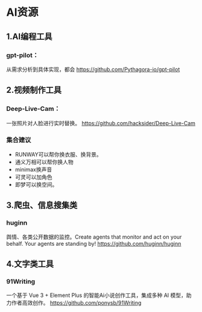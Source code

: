 # AI资源
## 1.AI编程工具
  ### gpt-pilot：
  从需求分析到具体实现，都会
  https://github.com/Pythagora-io/gpt-pilot
    
## 2.视频制作工具
  ### Deep-Live-Cam：
  一张照片对人脸进行实时替换。
  https://github.com/hacksider/Deep-Live-Cam
  ### 集合建议
  - RUNWAY可以帮你换衣服、换背景。
  - 通义万相可以帮你换人物
  - minimax换声音
  - 可灵可以加角色
  - 即梦可以换空间。
    
## 3.爬虫、信息搜集类
  ### huginn
  舆情、各类公开数据的监控。Create agents that monitor and act on your behalf. Your agents are standing by!
  https://github.com/huginn/huginn
    
## 4.文字类工具
  ### 91Writing
  一个基于 Vue 3 + Element Plus 的智能Ai小说创作工具，集成多种 AI 模型，助力作者高效创作。
  https://github.com/ponysb/91Writing
